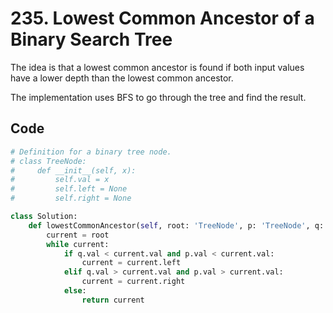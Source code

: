 # 235. Lowest Common Ancestor of a Binary Search Tree
The idea is that a lowest common ancestor is found if both input values have a lower depth than the lowest common ancestor.

The implementation uses BFS to go through the tree and find the result.
## Code
```python
# Definition for a binary tree node.
# class TreeNode:
#     def __init__(self, x):
#         self.val = x
#         self.left = None
#         self.right = None

class Solution:
    def lowestCommonAncestor(self, root: 'TreeNode', p: 'TreeNode', q: 'TreeNode') -> 'TreeNode':
        current = root
        while current:
            if q.val < current.val and p.val < current.val:
                current = current.left
            elif q.val > current.val and p.val > current.val:
                current = current.right
            else:
                return current
```
